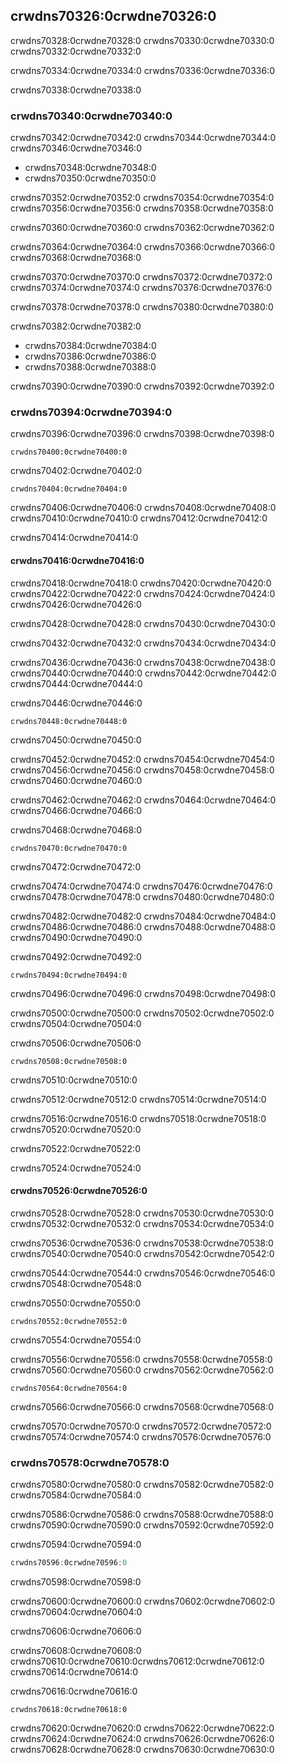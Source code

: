 ## crwdns70326:0crwdne70326:0

crwdns70328:0crwdne70328:0 crwdns70330:0crwdne70330:0 crwdns70332:0crwdne70332:0

crwdns70334:0crwdne70334:0 crwdns70336:0crwdne70336:0

crwdns70338:0crwdne70338:0

### crwdns70340:0crwdne70340:0

crwdns70342:0crwdne70342:0 crwdns70344:0crwdne70344:0 crwdns70346:0crwdne70346:0

* crwdns70348:0crwdne70348:0
* crwdns70350:0crwdne70350:0

crwdns70352:0crwdne70352:0 crwdns70354:0crwdne70354:0 crwdns70356:0crwdne70356:0 crwdns70358:0crwdne70358:0

crwdns70360:0crwdne70360:0 crwdns70362:0crwdne70362:0

crwdns70364:0crwdne70364:0 crwdns70366:0crwdne70366:0 crwdns70368:0crwdne70368:0

crwdns70370:0crwdne70370:0 crwdns70372:0crwdne70372:0 crwdns70374:0crwdne70374:0 crwdns70376:0crwdne70376:0

crwdns70378:0crwdne70378:0 crwdns70380:0crwdne70380:0

crwdns70382:0crwdne70382:0

* crwdns70384:0crwdne70384:0
* crwdns70386:0crwdne70386:0
* crwdns70388:0crwdne70388:0

crwdns70390:0crwdne70390:0 crwdns70392:0crwdne70392:0

### crwdns70394:0crwdne70394:0

crwdns70396:0crwdne70396:0 crwdns70398:0crwdne70398:0

```rust,ignore,does_not_compile
crwdns70400:0crwdne70400:0
```

crwdns70402:0crwdne70402:0

```console
crwdns70404:0crwdne70404:0
```

crwdns70406:0crwdne70406:0 crwdns70408:0crwdne70408:0 crwdns70410:0crwdne70410:0 crwdns70412:0crwdne70412:0

crwdns70414:0crwdne70414:0

#### crwdns70416:0crwdne70416:0

crwdns70418:0crwdne70418:0 crwdns70420:0crwdne70420:0 crwdns70422:0crwdne70422:0 crwdns70424:0crwdne70424:0 crwdns70426:0crwdne70426:0

crwdns70428:0crwdne70428:0 crwdns70430:0crwdne70430:0

crwdns70432:0crwdne70432:0 crwdns70434:0crwdne70434:0

crwdns70436:0crwdne70436:0 crwdns70438:0crwdne70438:0 crwdns70440:0crwdne70440:0 crwdns70442:0crwdne70442:0 crwdns70444:0crwdne70444:0

<span class="filename">crwdns70446:0crwdne70446:0</span>

```rust,noplayground
crwdns70448:0crwdne70448:0
```


<span class="caption">crwdns70450:0crwdne70450:0</span>

crwdns70452:0crwdne70452:0 crwdns70454:0crwdne70454:0 crwdns70456:0crwdne70456:0 crwdns70458:0crwdne70458:0 crwdns70460:0crwdne70460:0

crwdns70462:0crwdne70462:0 crwdns70464:0crwdne70464:0 crwdns70466:0crwdne70466:0

<span class="filename">crwdns70468:0crwdne70468:0</span>

```rust,ignore,does_not_compile
crwdns70470:0crwdne70470:0
```


<span class="caption">crwdns70472:0crwdne70472:0</span>

crwdns70474:0crwdne70474:0 crwdns70476:0crwdne70476:0 crwdns70478:0crwdne70478:0 crwdns70480:0crwdne70480:0

crwdns70482:0crwdne70482:0 crwdns70484:0crwdne70484:0 crwdns70486:0crwdne70486:0 crwdns70488:0crwdne70488:0 crwdns70490:0crwdne70490:0

crwdns70492:0crwdne70492:0

```console
crwdns70494:0crwdne70494:0
```

crwdns70496:0crwdne70496:0 crwdns70498:0crwdne70498:0

crwdns70500:0crwdne70500:0 crwdns70502:0crwdne70502:0 crwdns70504:0crwdne70504:0

<span class="filename">crwdns70506:0crwdne70506:0</span>

```rust,noplayground
crwdns70508:0crwdne70508:0
```


<span class="caption">crwdns70510:0crwdne70510:0</span>

crwdns70512:0crwdne70512:0 crwdns70514:0crwdne70514:0

crwdns70516:0crwdne70516:0 crwdns70518:0crwdne70518:0 crwdns70520:0crwdne70520:0

crwdns70522:0crwdne70522:0

crwdns70524:0crwdne70524:0

#### crwdns70526:0crwdne70526:0

crwdns70528:0crwdne70528:0 crwdns70530:0crwdne70530:0 crwdns70532:0crwdne70532:0 crwdns70534:0crwdne70534:0

crwdns70536:0crwdne70536:0 crwdns70538:0crwdne70538:0 crwdns70540:0crwdne70540:0 crwdns70542:0crwdne70542:0

crwdns70544:0crwdne70544:0 crwdns70546:0crwdne70546:0 crwdns70548:0crwdne70548:0

<span class="filename">crwdns70550:0crwdne70550:0</span>

```rust,ignore,panics
crwdns70552:0crwdne70552:0
```


<span class="caption">crwdns70554:0crwdne70554:0</span>

crwdns70556:0crwdne70556:0 crwdns70558:0crwdne70558:0 crwdns70560:0crwdne70560:0 crwdns70562:0crwdne70562:0

```console
crwdns70564:0crwdne70564:0
```

crwdns70566:0crwdne70566:0 crwdns70568:0crwdne70568:0

crwdns70570:0crwdne70570:0 crwdns70572:0crwdne70572:0 crwdns70574:0crwdne70574:0 crwdns70576:0crwdne70576:0

### crwdns70578:0crwdne70578:0

crwdns70580:0crwdne70580:0 crwdns70582:0crwdne70582:0 crwdns70584:0crwdne70584:0

crwdns70586:0crwdne70586:0 crwdns70588:0crwdne70588:0 crwdns70590:0crwdne70590:0 crwdns70592:0crwdne70592:0

<span class="filename">crwdns70594:0crwdne70594:0</span>

```rust
crwdns70596:0crwdne70596:0
```


<span class="caption">crwdns70598:0crwdne70598:0</span>

crwdns70600:0crwdne70600:0 crwdns70602:0crwdne70602:0 crwdns70604:0crwdne70604:0

crwdns70606:0crwdne70606:0

crwdns70608:0crwdne70608:0 crwdns70610:0crwdne70610:0<!-- ignore -->crwdns70612:0crwdne70612:0 crwdns70614:0crwdne70614:0

crwdns70616:0crwdne70616:0

```console
crwdns70618:0crwdne70618:0
```

crwdns70620:0crwdne70620:0 crwdns70622:0crwdne70622:0 crwdns70624:0crwdne70624:0 crwdns70626:0crwdne70626:0 crwdns70628:0crwdne70628:0 crwdns70630:0crwdne70630:0
